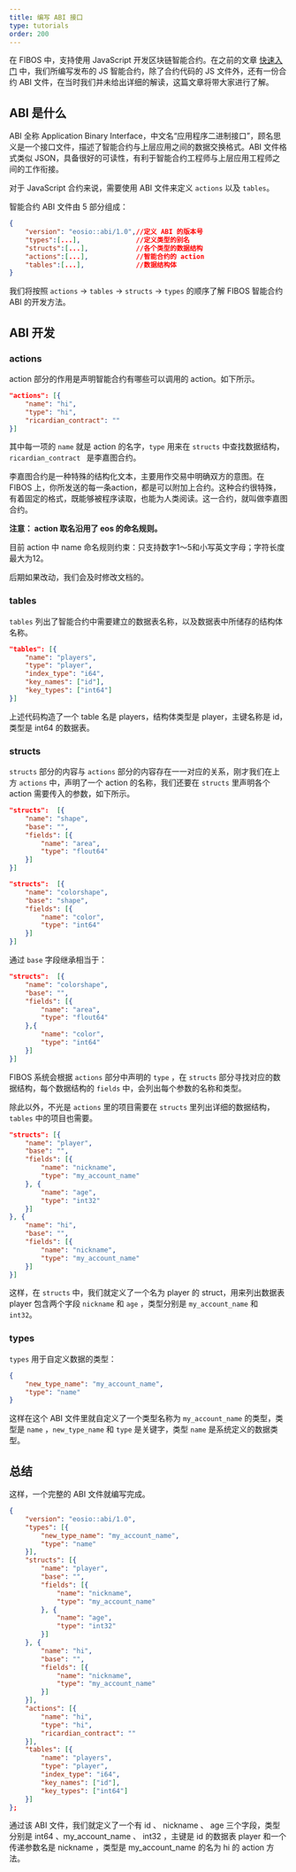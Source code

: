 ```yaml
---
title: 编写 ABI 接口
type: tutorials
order: 200
---
```


在 FIBOS 中，支持使用 JavaScript 开发区块链智能合约。在之前的文章 [快速入门](../start/start.html) 中，我们所编写发布的 JS 智能合约，除了合约代码的 JS 文件外，还有一份合约 ABI 文件，在当时我们并未给出详细的解读，这篇文章将带大家进行了解。

## ABI 是什么

ABI 全称 Application Binary Interface，中文名“应用程序二进制接口”，顾名思义是一个接口文件，描述了智能合约与上层应用之间的数据交换格式。ABI 文件格式类似 JSON，具备很好的可读性，有利于智能合约工程师与上层应用工程师之间的工作衔接。

对于 JavaScript 合约来说，需要使用 ABI 文件来定义 `actions` 以及 `tables`。

智能合约 ABI 文件由 5 部分组成：

```json
{
    "version": "eosio::abi/1.0",//定义 ABI 的版本号
    "types":[...],              //定义类型的别名
    "structs":[...],            //各个类型的数据结构
    "actions":[...],            //智能合约的 action
    "tables":[...],             //数据结构体
}
```

我们将按照 `actions` ->  `tables` -> `structs` -> `types`  的顺序了解 FIBOS 智能合约 ABI 的开发方法。

## ABI 开发

### actions

action 部分的作用是声明智能合约有哪些可以调用的 action。如下所示。

```json
"actions": [{
    "name": "hi",
    "type": "hi",
    "ricardian_contract": ""
}]
```

其中每一项的 `name` 就是 action 的名字，`type` 用来在 `structs` 中查找数据结构，`ricardian_contract ` 是李嘉图合约。

李嘉图合约是一种特殊的结构化文本，主要用作交易中明确双方的意图。在 FIBOS 上，你所发送的每一条action，都是可以附加上合约。这种合约很特殊，有着固定的格式，既能够被程序读取，也能为人类阅读。这一合约，就叫做李嘉图合约。



**注意： action 取名沿用了 eos 的命名规则。**

目前 action 中 name 命名规则约束：只支持数字1～5和小写英文字母；字符长度最大为12。

后期如果改动，我们会及时修改文档的。


### tables

`tables` 列出了智能合约中需要建立的数据表名称，以及数据表中所储存的结构体名称。

```json
"tables": [{
    "name": "players",
    "type": "player",
    "index_type": "i64",
    "key_names": ["id"],
    "key_types": ["int64"]
}]
```

上述代码构造了一个 table 名是 players，结构体类型是 player，主键名称是 id，类型是 int64 的数据表。

### structs

`structs` 部分的内容与 `actions` 部分的内容存在一一对应的关系，刚才我们在上方 `actions` 中，声明了一个 action 的名称，我们还要在 `structs` 里声明各个 action 需要传入的参数，如下所示。

```json
"structs":  [{
    "name": "shape",
    "base": "",
    "fields": [{
        "name": "area",
        "type": "flout64"
    }]
}]
```

```json
"structs":  [{
    "name": "colorshape",
    "base": "shape",
    "fields": [{
        "name": "color",
        "type": "int64"
    }]
}]
```
通过 `base` 字段继承相当于：
```json
"structs":  [{
    "name": "colorshape",
    "base": "",
    "fields": [{
        "name": "area",
        "type": "flout64"
    },{
        "name": "color",
        "type": "int64"
    }]
}]
```

FIBOS 系统会根据 `actions` 部分中声明的 `type` ，在 `structs` 部分寻找对应的数据结构，每个数据结构的 `fields` 中，会列出每个参数的名称和类型。

除此以外，不光是 `actions` 里的项目需要在 `structs` 里列出详细的数据结构，`tables` 中的项目也需要。

```json
"structs": [{
    "name": "player",
    "base": "",
    "fields": [{
        "name": "nickname",
        "type": "my_account_name"
    }, {
        "name": "age",
        "type": "int32"
    }]
}, {
    "name": "hi",
    "base": "",
    "fields": [{
        "name": "nickname",
        "type": "my_account_name"
    }]
}]
```

这样，在 `structs` 中，我们就定义了一个名为 player 的 struct，用来列出数据表 player 包含两个字段  `nickname` 和 `age` ，类型分别是 `my_account_name` 和 `int32`。

### types

`types` 用于自定义数据的类型：

```json
{
    "new_type_name": "my_account_name",
    "type": "name"
}
```

这样在这个 ABI 文件里就自定义了一个类型名称为 `my_account_name` 的类型，类型是 `name` ，`new_type_name` 和 `type` 是关键字，类型 `name` 是系统定义的数据类型。

## 总结

这样，一个完整的 ABI 文件就编写完成。

```json
{
    "version": "eosio::abi/1.0",
    "types": [{
        "new_type_name": "my_account_name",
        "type": "name"
    }],
    "structs": [{
        "name": "player",
        "base": "",
        "fields": [{
            "name": "nickname",
            "type": "my_account_name"
        }, {
            "name": "age",
            "type": "int32"
        }]
    }, {
        "name": "hi",
        "base": "",
        "fields": [{
            "name": "nickname",
            "type": "my_account_name"
        }]
    }],
    "actions": [{
        "name": "hi",
        "type": "hi",
        "ricardian_contract": ""
    }],
    "tables": [{
        "name": "players",
        "type": "player",
        "index_type": "i64",
        "key_names": ["id"],
        "key_types": ["int64"]
    }] 
};
```

通过该 ABI 文件，我们就定义了一个有 id 、 nickname 、 age 三个字段，类型分别是 int64 、my_account_name 、 int32 ，主键是 id 的数据表 player 和一个传递参数名是 nickname ，类型是 my_account_name 的名为 hi 的 action 方法。
